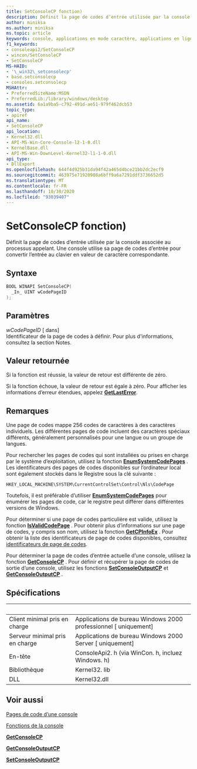 ```yaml
---
title: SetConsoleCP fonction)
description: Définit la page de codes d’entrée utilisée par la console associée au processus appelant.
author: miniksa
ms.author: miniksa
ms.topic: article
keywords: console, applications en mode caractère, applications en ligne de commande, applications de terminal, API console
f1_keywords:
- consoleapi2/SetConsoleCP
- wincon/SetConsoleCP
- SetConsoleCP
MS-HAID:
- '\_win32\_setconsolecp'
- base.setconsolecp
- consoles.setconsolecp
MSHAttr:
- PreferredSiteName:MSDN
- PreferredLib:/library/windows/desktop
ms.assetid: 6a1a9ba5-c792-491d-ae51-979f462dcb53
topic_type:
- apiref
api_name:
- SetConsoleCP
api_location:
- Kernel32.dll
- API-MS-Win-Core-Console-l2-1-0.dll
- KernelBase.dll
- API-MS-Win-DownLevel-Kernel32-l1-1-0.dll
api_type:
- DllExport
ms.openlocfilehash: 644f4d925b31da94f42a465d4bce21bb2dc2ecf9
ms.sourcegitcommit: 463975e71920908a6bff9a6a7291ddf3736652d5
ms.translationtype: MT
ms.contentlocale: fr-FR
ms.lasthandoff: 10/30/2020
ms.locfileid: "93039407"
---
```

# <a name="setconsolecp-function"></a>SetConsoleCP fonction)

Définit la page de codes d’entrée utilisée par la console associée au processus appelant. Une console utilise sa page de codes d’entrée pour convertir l’entrée au clavier en valeur de caractère correspondante.

## <a name="syntax"></a>Syntaxe

```C
BOOL WINAPI SetConsoleCP(
  _In_ UINT wCodePageID
);
```

## <a name="parameters"></a>Paramètres

*wCodePageID* \[ dans\]  
Identificateur de la page de codes à définir. Pour plus d'informations, consultez la section Notes.

## <a name="return-value"></a>Valeur retournée

Si la fonction est réussie, la valeur de retour est différente de zéro.

Si la fonction échoue, la valeur de retour est égale à zéro. Pour afficher les informations d’erreur étendues, appelez [**GetLastError**](https://msdn.microsoft.com/library/windows/desktop/ms679360).

## <a name="remarks"></a>Remarques

Une page de codes mappe 256 codes de caractères à des caractères individuels. Les différentes pages de code incluent des caractères spéciaux différents, généralement personnalisés pour une langue ou un groupe de langues.

Pour rechercher les pages de codes qui sont installées ou prises en charge par le système d’exploitation, utilisez la fonction [**EnumSystemCodePages**](https://msdn.microsoft.com/library/windows/desktop/dd317825) . Les identificateurs des pages de codes disponibles sur l’ordinateur local sont également stockés dans le Registre sous la clé suivante :

`HKEY_LOCAL_MACHINE\SYSTEM\CurrentControlSet\Control\Nls\CodePage`

Toutefois, il est préférable d’utiliser [**EnumSystemCodePages**](https://msdn.microsoft.com/library/windows/desktop/dd317825) pour énumérer les pages de code, car le registre peut différer dans différentes versions de Windows.

Pour déterminer si une page de codes particulière est valide, utilisez la fonction [**IsValidCodePage**](https://msdn.microsoft.com/library/windows/desktop/dd318674) . Pour obtenir plus d’informations sur une page de codes, y compris son nom, utilisez la fonction [**GetCPInfoEx**](https://msdn.microsoft.com/library/windows/desktop/dd318081) . Pour obtenir la liste des identificateurs de page de codes disponibles, consultez [identificateurs de page de codes](https://msdn.microsoft.com/library/windows/desktop/dd317756).

Pour déterminer la page de codes d’entrée actuelle d’une console, utilisez la fonction [**GetConsoleCP**](getconsolecp.md) . Pour définir et récupérer la page de codes de sortie d’une console, utilisez les fonctions [**SetConsoleOutputCP**](setconsoleoutputcp.md) et [**GetConsoleOutputCP**](getconsoleoutputcp.md) .

## <a name="requirements"></a>Spécifications

| &nbsp; | &nbsp; |
|-|-|
| Client minimal pris en charge | Applications de bureau Windows 2000 professionnel \[ uniquement\] |
| Serveur minimal pris en charge | Applications de bureau Windows 2000 Server \[ uniquement\] |
| En-tête | ConsoleApi2. h (via WinCon. h, incluez Windows. h) |
| Bibliothèque | Kernel32. lib |
| DLL | Kernel32.dll |

## <a name="see-also"></a>Voir aussi

[Pages de code d’une console](console-code-pages.md)

[Fonctions de la console](console-functions.md)

[**GetConsoleCP**](getconsolecp.md)

[**GetConsoleOutputCP**](getconsoleoutputcp.md)

[**SetConsoleOutputCP**](setconsoleoutputcp.md)
